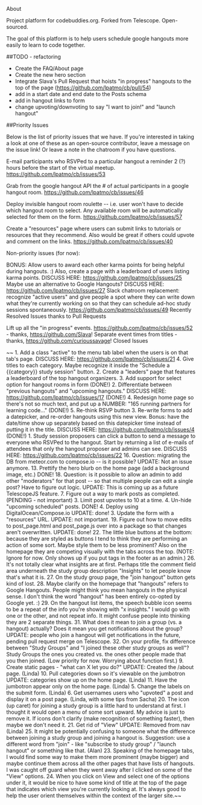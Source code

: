 About

Project platform for codebuddies.org. Forked from Telescope. Open-sourced.

The goal of this platform is to help users schedule google hangouts more easily to learn to code together.

##TODO - refactoring 
- Create the FAQ/About page
- Create the new hero section 
- Integrate Slava's Pull Request that hoists "in progress" hangouts to the top of the page (https://github.com/lpatmo/cb/pull/54)
- add in a start date and end date to the Posts schema
- add in hangout links to form
- change upvoting/downvoting to say "I want to join!" and "launch hangout"



##Priority Issues

Below is the list of priority issues that we have. If you're interested in taking a look at one of these as an open-source contributor, leave a message on the issue link! Or leave a note in the chatroom if you have questions.

E-mail participants who RSVPed to a particular hangout a reminder 2 (?) hours before the start of the virtual meetup. https://github.com/lpatmo/cb/issues/53

Grab from the google hangout API the # of actual participants in a google hangout room. https://github.com/lpatmo/cb/issues/46

Deploy invisible hangout room roulette -- i.e. user won't have to decide which hangout room to select. Any available room will be automatically selected for them on the form. https://github.com/lpatmo/cb/issues/57

Create a "resources" page where users can submit links to tutorials or resources that they recommend. Also would be great if others could upvote and comment on the links. https://github.com/lpatmo/cb/issues/40

Non-priority issues (for now):

BONUS: Allow users to award each other karma points for being helpful during hangouts. :) Also, create a page with a leaderboard of users listing karma points. DISCUSS HERE: https://github.com/lpatmo/cb/issues/25
Maybe use an alternative to Google Hangouts? DISCUSS HERE: https://github.com/lpatmo/cb/issues/27
Slack chatroom replacement: recognize "active users" and give people a spot where they can write down what they're currently working on so that they can schedule ad-hoc study sessions spontaneously. https://github.com/lpatmo/cb/issues/49
Recently Resolved Issues thanks to Pull Requests

Lift up all the "in progress" events. https://github.com/lpatmo/cb/issues/52 - thanks, https://github.com/Slava!
Separate event times from titles - thanks, https://github.com/curioussavage!
Closed Issues

~~ 1. Add a class "active" to the menu tab label when the users is on that tab's page. DISCUSS HERE: https://github.com/lpatmo/cb/issues/21 4. Give titles to each category. Maybe recognize it inside the "Schedule a {{category}} study session" button. 2. Create a "leaders" page that features a leaderboard of the top hangout organizers. 3. Add support for select option for hangout rooms in form (DONE!) 2. Differentiate between "previous hangouts" and "upcoming hangouts." DISCUSS HERE: https://github.com/lpatmo/cb/issues/17 (DONE!) 4. Redesign home page so there's not so much text, and put up a NUMBER: "165 running partners for learning code..." (DONE!) 5. Re-think RSVP button 3. Re-write forms to add a datepicker, and re-order hangouts using this new view. Bonus: have the date/time show up separately based on this datepicker time instead of putting it in the title. DISCUSS HERE: https://github.com/lpatmo/cb/issues/4 (DONE!) 1. Study session proposers can click a button to send a message to everyone who RSVPed to the hangout. Start by returning a list of e-mails of attendees that only the hangout proposer and admins can see. DISCUSS HERE: https://github.com/lpatmo/cb/issues/22 16. Question: migrating the DB from meteor.com to compose.io -- is it possible? UPDATE: Not an issue anymore. 13. Prettify the hero blurb on the home page (add a background image, etc.) DONE! 18. Question: is it possible to allow an admin to add other "moderators" for that post -- so that multiple people can edit a single post? Have to figure out logic. UPDATE: This is coming up as a future TelescopeJS feature. 7. Figure out a way to mark posts as completed. (PENDING - not important) 3. Limit post upvotes to 10 at a time. 4. Un-hide "upcoming scheduled" posts. DONE! 4. Deploy using DigitalOcean/Compose.io UPDATE: done! 3. Update the form with a "resources" URL. UPDATE: not important. 19. Figure out how to move edits to post_page.html and post_page.js over into a package so that changes aren't overwritten. UPDATE: done! 22. The little blue buttons at the bottom: because they are styled as buttons I tend to think they are performing an action of some sort. Maybe style them to be less prominent? Also on the homepage they are competing visually with the tabs across the top. (NOTE: Ignore for now. Only shows up if you put tags in the footer as an admin.) 26. It's not totally clear what insights are at first. Perhaps title the comment field area underneath the study group description "Insights" to let people know that's what it is. 27. On the study group page, the "join hangout" button gets kind of lost. 28. Maybe clarify on the homepage that "hangouts" refers to Google Hangouts. People might think you mean hangouts in the physical sense. I don't think the word "hangout" has been entirely co-opted by Google yet. :) 29. On the hangout list items, the speech bubble icon seems to be a repeat of the info you're showing with "x insights." I would go with one or the other, and not repeat info. It might confuse people into thinking they are 2 separate things. 31. What does it mean to join a group (vs. a hangout) actually? Does it mean you get notifications about the group? UPDATE: people who join a hangout will get notifications in the future, pending pull request merge on Telescope. 32. On your profile, fix difference between "Study Groups" and "I joined these other study groups as well"? Study Groups the ones you created vs. the ones other people made that you then joined. (Low priority for now. Worrying about function first.) 9. Create static pages - "what can X let you do?" UPDATE: Created the /about page. (Linda) 10. Pull categories down so it's viewable on the jumbotron UPDATE: categories show up on the home page. (Linda) 11. Have the jumbotron appear only on the home page. (Linda) 5. Change the labels on the submit form. (Linda) 6. Get usernames users who "upvoted" a post and display it on a post page. (Linda, with some tips from Sacha) 20. The icon (up caret) for joining a study group is a little hard to understand at first. I thought it would open a menu of some sort upward. My advice is just to remove it. If icons don't clarify (make recognition of something faster), then maybe we don't need it. 21. Get rid of "View" UPDATE: Removed from nav (Linda) 25. It might be potentially confusing to someone what the difference between joining a study group and joining a hangout is. Suggestion: use a different word from "join" - like "subscribe to study group" / "launch hangout" or something like that. (Alan) 23. Speaking of the homepage tabs, I would find some way to make them more prominent (maybe bigger) and maybe continue them across all the other pages that have lists of hangouts. I was caught off guard when they went away after I clicked on some of the "View" options. 24. When you click on View and select one of the options under it, it would be nice to have some kind of title at the top of the page that indicates which view you're currently looking at. It's always good to help the user orient themselves within the context of the larger site.~~